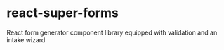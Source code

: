 # react-super-forms
React form generator component library equipped with validation and an intake wizard
